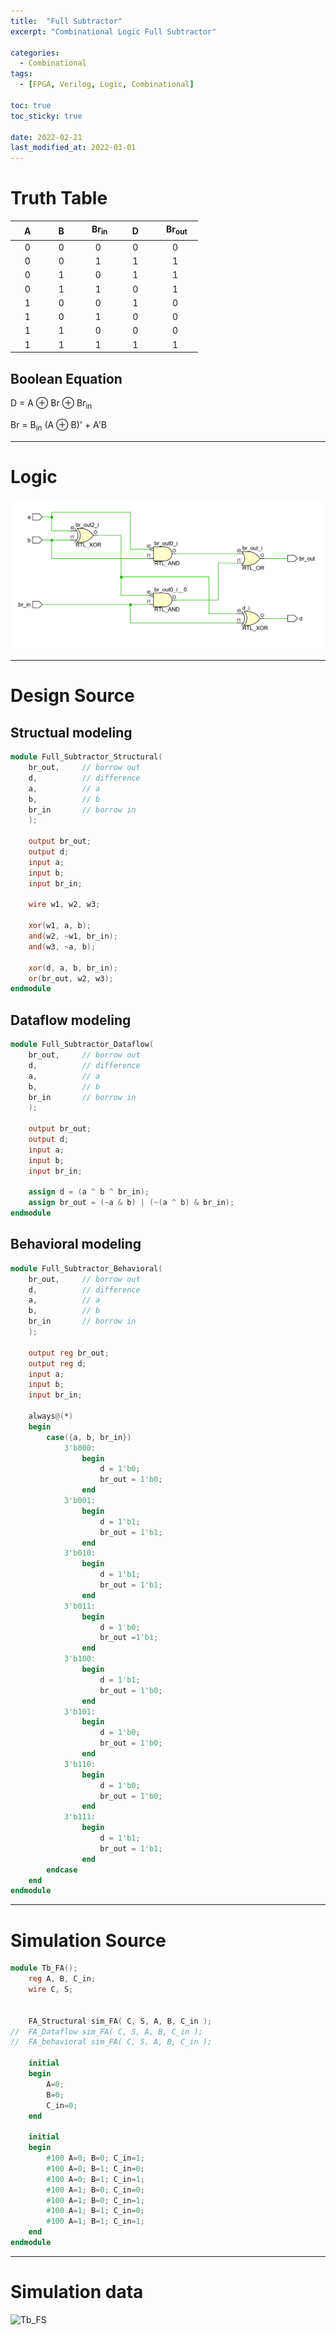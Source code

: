 ```yaml
---
title:  "Full Subtractor"
excerpt: "Combinational Logic Full Subtractor"

categories:
  - Combinational
tags:
  - [FPGA, Verilog, Logic, Combinational]

toc: true
toc_sticky: true
 
date: 2022-02-21
last_modified_at: 2022-03-01
---
```


# Truth Table

| &nbsp; &nbsp; A &nbsp; &nbsp; | &nbsp; &nbsp; B &nbsp; &nbsp; | &nbsp; &nbsp; Br<sub>in<sub> &nbsp; &nbsp; | &nbsp; &nbsp; D &nbsp; &nbsp; | &nbsp; &nbsp; Br<sub>out<sub> &nbsp; &nbsp; |
|:---:|:---:|:---:|:---:|:---:|
|  0  |  0  |  0  |  0  |  0   |
|  0  |  0  |  1  |  1  |  1   |
|  0  |  1  |  0  |  1  |  1   |
|  0  |  1  |  1  |  0  |  1   |
|  1  |  0  |  0  |  1  |  0   |
|  1  |  0  |  1  |  0  |  0   |
|  1  |  1  |  0  |  0  |  0   |
|  1  |  1  |  1  |  1  |  1   |

## Boolean Equation

D = A ⊕ Br ⊕ Br<sub>in</sub> 

Br = B<sub>in</sub> (A ⊕ B)' + A'B

---

# Logic

![FS](/images/2022-02-21-FS/logic.png)

---

# Design Source

## Structual modeling

```verilog
module Full_Subtractor_Structural(
    br_out,     // borrow out
    d,          // difference
    a,          // a
    b,          // b
    br_in       // borrow in
    );
   
    output br_out;
    output d;
    input a;
    input b;
    input br_in;
        
    wire w1, w2, w3;
    
    xor(w1, a, b);
    and(w2, ~w1, br_in);
    and(w3, ~a, b);
    
    xor(d, a, b, br_in);
    or(br_out, w2, w3);
endmodule
```

## Dataflow modeling

```verilog
module Full_Subtractor_Dataflow(
    br_out,     // borrow out
    d,          // difference
    a,          // a
    b,          // b
    br_in       // borrow in
    );
   
    output br_out;
    output d;
    input a;
    input b;
    input br_in;
    
    assign d = (a ^ b ^ br_in);
    assign br_out = (~a & b) | (~(a ^ b) & br_in);
endmodule
```

## Behavioral modeling

```verilog
module Full_Subtractor_Behavioral(
    br_out,     // borrow out
    d,          // difference
    a,          // a
    b,          // b
    br_in       // borrow in
    );
   
    output reg br_out;
    output reg d;
    input a;
    input b;
    input br_in;
    
    always@(*)
    begin
        case({a, b, br_in})
            3'b000:
                begin
                    d = 1'b0;
                    br_out = 1'b0;
                end
            3'b001:
                begin
                    d = 1'b1;
                    br_out = 1'b1;
                end
            3'b010:
                begin
                    d = 1'b1;
                    br_out = 1'b1;
                end
            3'b011:
                begin
                    d = 1'b0;
                    br_out =1'b1;
                end 
            3'b100:
                begin
                    d = 1'b1;
                    br_out = 1'b0;
                end
            3'b101:
                begin
                    d = 1'b0;
                    br_out = 1'b0;
                end
            3'b110:
                begin
                    d = 1'b0;
                    br_out = 1'b0;
                end
            3'b111:
                begin
                    d = 1'b1;
                    br_out = 1'b1;
                end
        endcase
    end
endmodule
```
---

# Simulation Source

```verilog
module Tb_FA();
 	reg A, B, C_in;
	wire C, S;
	

	FA_Structural sim_FA( C, S, A, B, C_in );
//	FA_Dataflow sim_FA( C, S, A, B, C_in );
//	FA_behavioral sim_FA( C, S, A, B, C_in );

	initial
	begin
		A=0;
		B=0;
		C_in=0;
	end

	initial
	begin
		#100 A=0; B=0; C_in=1;
		#100 A=0; B=1; C_in=0;
		#100 A=0; B=1; C_in=1;
		#100 A=1; B=0; C_in=0;
		#100 A=1; B=0; C_in=1;
		#100 A=1; B=1; C_in=0;
		#100 A=1; B=1; C_in=1;
	end
endmodule
```
---

# Simulation data

![Tb_FS](/images/2022-02-21-FS/tb.png)
